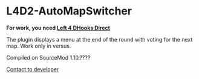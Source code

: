 # L4D2-AutoMapSwitcher

**For work, you need [Left 4 DHooks Direct](https://forums.alliedmods.net/showthread.php?t=321696)**


The plugin displays a menu at the end of the round with voting for the next map.
Work only in versus.

Compiled on SourceMod 1.10.????

[Contact to developer](https://vk.com/pa4h1337)
